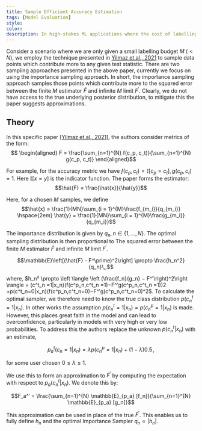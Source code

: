 ```yaml
---
title: Sample Efficient Accuracy Estimation
tags: [Model Evaluation]
style: 
color: 
description: In high-stakes ML applications where the cost of labelling is expensive, it is imperative to perform model monitoring in sample efficient way. 
---
```


Consider a scenario where we are only given a small labelling budget $M$  ($< N$), we employ the technique presented in [Yilmaz et.al., 2021](https://arxiv.org/pdf/2109.12043.pdf) to sample data points which contribute more to any given test statistic. There are two sampling approaches presented in the above paper, currently we focus on using the importance sampling approach. In short, the importance sampling approach samples those points which contribute more to the squared error between the finite $M$ estimator $\hat{F}$ and infinite $M$ limit $F^\prime.$ Clearly, we do not have access to the true underlying posterior distribution, to mitigate this the paper suggests approximations. 

## Theory
In this specific paper [[Yilmaz et.al., 2021]](https://arxiv.org/pdf/2109.12043.pdf), the authors consider metrics of the form: 
$$
\begin{aligned}
F = \frac{\sum_{n=1}^{N} f(c_p, c_t)}{\sum_{n=1}^{N} g(c_p, c_t)}
\end{aligned}$$

For example, for the accuracy metric we have $f(c_p,c_t)=\mathbb{I}[c_p =c_t], g(c_p,c_t)=1$. Here $\mathbb{I}[x=y]$ is the indicator function. The paper forms the estimator: 
$$\hat{F} = \frac{\hat{x}}{\hat{y}}$$

Here, for a chosen $M$ samples, we define 
$$\hat{x} = \frac{1}{MN}\sum_{i = 1}^{M}\frac{f_{m_i}}{q_{m_i}} \hspace{2em} \hat{y} = \frac{1}{MN}\sum_{i = 1}^{M}\frac{g_{m_i}}{q_{m_i}}$$

The importance distribution is given by $q_n, n \in \{ 1, . . . , N \}$. The optimal sampling distribution is then proportional to The squared error between the finite   $M$ estimator $\hat{F}$ and infinite $M$ limit $F^\prime.$ 

$$\mathbb{E}\left[(\hat{F} - F^\prime)^2\right] \propto \frac{h_n^2}{q_n}\,,$$

where, $h_n² \propto \left \langle \left (\frac{f_n}{g_n} − F^′\right)^2\right \rangle = (c^t_n =1|x_n)(f(c^p_n,c^t_n =1)−F^′g(c^p_n,c^t_n =1))2
+p(c^t_n=0|x_n)(f(c^p_n,c^t_n=0)−F^′g(c^p_n,c^t_n=0)^2$. To calculate the optimal sampler, we therefore need to know the true class distribution $p(c^t_n = 1|x_n)$. In other works the assumption $p(c^t_n = 1|x_n) = p(c^p_n = 1|x_n)$ is made. However, this places great faith in the model and can lead to overconfidence, particularly in models with very high or very low probabilities. To address this the authors replace the unknown $p(c^t_n|x_n)$ with an estimate, 

$$p^t_a(c_n = 1|x_n) = \lambda p(c^p_n = 1|x_n) + (1 − \lambda)0.5 \,,$$

for some user chosen $0 \leq \lambda \leq 1$.

We use this to form an approximation to $F^′$ by computing the expectation with respect to $p_a(c^t_n|x_n)$. We denote this by:
```math
F_a^′ =  \frac{\sum_{n=1}^{N} \mathbb{E}_{p_a} [f_n]}{\sum_{n=1}^{N} \mathbb{E}_{p_a} [g_n]}
```

This approximation can be used in place of the true $F^\prime$. This enables us to fully define $h_n$ and the optimal Importance Sampler $q_n \propto |h_n|$.
